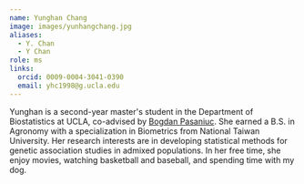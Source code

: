 ```yaml
---
name: Yunghan Chang
image: images/yunhangchang.jpg
aliases:
  - Y. Chan
  - Y Chan
role: ms
links:
  orcid: 0009-0004-3041-0390
  email: yhc1998@g.ucla.edu
---
```


Yunghan is a second-year master's student in the Department of Biostatistics at UCLA, co-advised by [Bogdan Pasaniuc](https://bogdan.dgsom.ucla.edu/pages/). She earned a B.S. in Agronomy with a specialization in Biometrics from National Taiwan University. Her research interests are in developing statistical methods for genetic association studies in admixed populations. In her free time, she enjoy movies, watching basketball and baseball, and spending time with my dog.
